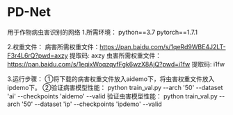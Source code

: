 # PD-Net
用于作物病虫害识别的网络
1.所需环境：
python==3.7 pytorch==1.7.1

2.权重文件：
病害所需权重文件：https://pan.baidu.com/s/1qeRd9WBE4J2LT-F3r4L6rQ?pwd=axzy 提取码: axzy
虫害所需权重文件：https://pan.baidu.com/s/1eqixWoqzqyfFgk6wzX8AjQ?pwd=i1fw 提取码: i1fw

3.运行步骤：
①将下载的病害权重文件放入aidemo下，将虫害权重文件放入ipdemo下。
②验证病害模型性能：
python train_val.py --arch '50' --dataset 'ai' --checkpoints 'aidemo' --valid
验证虫害模型性能：
python train_val.py --arch '50' --dataset 'ip' --checkpoints 'ipdemo' --valid
